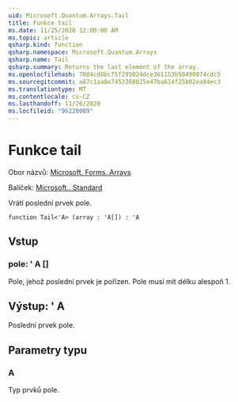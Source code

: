 ```yaml
---
uid: Microsoft.Quantum.Arrays.Tail
title: Funkce tail
ms.date: 11/25/2020 12:00:00 AM
ms.topic: article
qsharp.kind: function
qsharp.namespace: Microsoft.Quantum.Arrays
qsharp.name: Tail
qsharp.summary: Returns the last element of the array.
ms.openlocfilehash: 7084cd8bc75f295024dce361153b58490074cdc5
ms.sourcegitcommit: a87c1aa8e7453360025e47ba614f25b02ea84ec3
ms.translationtype: MT
ms.contentlocale: cs-CZ
ms.lasthandoff: 11/26/2020
ms.locfileid: "96220089"
---
```

# <a name="tail-function"></a>Funkce tail

Obor názvů: [Microsoft. Forms. Arrays](xref:Microsoft.Quantum.Arrays)

Balíček: [Microsoft.. Standard](https://nuget.org/packages/Microsoft.Quantum.Standard)


Vrátí poslední prvek pole.

```qsharp
function Tail<'A> (array : 'A[]) : 'A
```


## <a name="input"></a>Vstup

### <a name="array--a"></a>pole: ' A []

Pole, jehož poslední prvek je pořízen. Pole musí mít délku alespoň 1.



## <a name="output--a"></a>Výstup: ' A

Poslední prvek pole.

## <a name="type-parameters"></a>Parametry typu

### <a name="a"></a>A

Typ prvků pole.